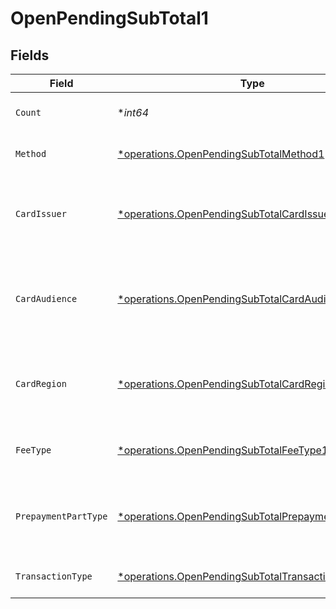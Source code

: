# OpenPendingSubTotal1


## Fields

| Field                                                                                                                   | Type                                                                                                                    | Required                                                                                                                | Description                                                                                                             | Example                                                                                                                 |
| ----------------------------------------------------------------------------------------------------------------------- | ----------------------------------------------------------------------------------------------------------------------- | ----------------------------------------------------------------------------------------------------------------------- | ----------------------------------------------------------------------------------------------------------------------- | ----------------------------------------------------------------------------------------------------------------------- |
| `Count`                                                                                                                 | **int64*                                                                                                                | :heavy_minus_sign:                                                                                                      | Number of transactions of this type                                                                                     | 50                                                                                                                      |
| `Method`                                                                                                                | [*operations.OpenPendingSubTotalMethod1](../../models/operations/openpendingsubtotalmethod1.md)                         | :heavy_minus_sign:                                                                                                      | Payment type of the transactions                                                                                        | creditcard                                                                                                              |
| `CardIssuer`                                                                                                            | [*operations.OpenPendingSubTotalCardIssuer1](../../models/operations/openpendingsubtotalcardissuer1.md)                 | :heavy_minus_sign:                                                                                                      | In case of payments transactions with card, the card issuer will be available                                           | amex                                                                                                                    |
| `CardAudience`                                                                                                          | [*operations.OpenPendingSubTotalCardAudience1](../../models/operations/openpendingsubtotalcardaudience1.md)             | :heavy_minus_sign:                                                                                                      | In case of payments trnsactions with card, the card audience will be available.                                         | other                                                                                                                   |
| `CardRegion`                                                                                                            | [*operations.OpenPendingSubTotalCardRegion1](../../models/operations/openpendingsubtotalcardregion1.md)                 | :heavy_minus_sign:                                                                                                      | In case of payments transactions with card, the card region will be available.                                          | domestic                                                                                                                |
| `FeeType`                                                                                                               | [*operations.OpenPendingSubTotalFeeType1](../../models/operations/openpendingsubtotalfeetype1.md)                       | :heavy_minus_sign:                                                                                                      | Present when the transaction represents a fee.                                                                          | payment-fee                                                                                                             |
| `PrepaymentPartType`                                                                                                    | [*operations.OpenPendingSubTotalPrepaymentPartType1](../../models/operations/openpendingsubtotalprepaymentparttype1.md) | :heavy_minus_sign:                                                                                                      | Prepayment part: fee itself, reimbursement, discount, VAT or rounding compensation.                                     | fee                                                                                                                     |
| `TransactionType`                                                                                                       | [*operations.OpenPendingSubTotalTransactionType1](../../models/operations/openpendingsubtotaltransactiontype1.md)       | :heavy_minus_sign:                                                                                                      | Represents the transaction type                                                                                         | payment                                                                                                                 |